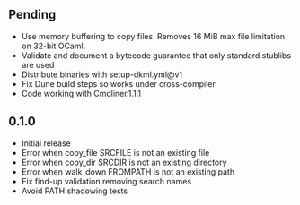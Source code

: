 ## Pending
- Use memory buffering to copy files. Removes 16 MiB max file limitation on
  32-bit OCaml.
- Validate and document a bytecode guarantee that only standard stublibs are used
- Distribute binaries with setup-dkml.yml@v1
- Fix Dune build steps so works under cross-compiler
- Code working with Cmdliner.1.1.1

## 0.1.0

- Initial release
- Error when copy_file SRCFILE is not an existing file
- Error when copy_dir SRCDIR is not an existing directory
- Error when walk_down FROMPATH is not an existing path
- Fix find-up validation removing search names
- Avoid PATH shadowing tests
